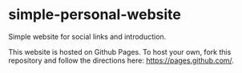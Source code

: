 # simple-personal-website
Simple website for social links and introduction.

This website is hosted on Github Pages. To host your own, fork this repository and follow the directions here: https://pages.github.com/.
